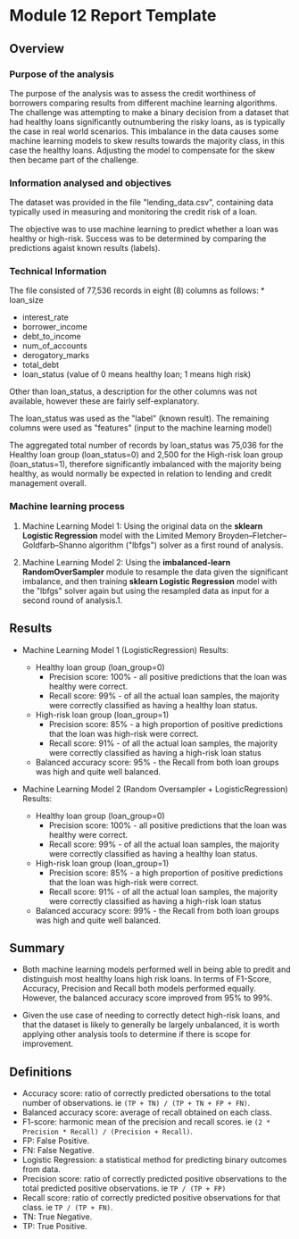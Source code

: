 # Module 12 Report Template

## Overview
### Purpose of the analysis
The purpose of the analysis was to assess the credit worthiness of borrowers comparing results from different machine learning algorithms. The challenge was attempting to make a binary decision from a dataset that had healthy loans significantly outnumbering the risky loans, as is typically the case in real world scenarios. This imbalance in the data causes some machine learning models to skew results towards the majority class, in this case the healthy loans. Adjusting the model to compensate for the skew then became part of the challenge.

### Information analysed and objectives
The dataset was provided in the file "lending_data.csv", containing data typically used in measuring and monitoring the credit risk of a loan.

The objective was to use machine learning to predict whether a loan was healthy or high-risk. Success was to be determined by comparing the predictions agaist known results (labels).

### Technical Information
The file consisted of 77,536 records in eight (8) columns as follows:
	* loan_size
  * interest_rate
  * borrower_income
  * debt_to_income
  * num_of_accounts
  * derogatory_marks
  * total_debt
  * loan_status (value of 0 means healthy loan; 1 means high risk)

Other than loan_status, a description for the other columns was not available, however these are fairly self-explanatory.

The loan_status was used as the "label" (known result). The remaining columns were used as "features" (input to the machine learning model)

The aggregated total number of records by loan_status was 75,036 for the Healthy loan group (loan_status=0) and  2,500 for the High-risk loan group  (loan_status=1), therefore significantly imbalanced with the majority being healthy, as would normally be expected in relation to lending and credit management overall.


### Machine learning process
1. Machine Learning Model 1: Using the original data on the **sklearn Logistic Regression** model with the Limited Memory Broyden–Fletcher–Goldfarb–Shanno algorithm ("lbfgs") solver as a first round of analysis. 

1. Machine Learning Model 2: Using the **imbalanced-learn RandomOverSampler** module to resample the data given the significant imbalance, and then training  **sklearn Logistic Regression** model with the "lbfgs" solver again but using the resampled data as input for a second round of analysis.1. 



## Results
* Machine Learning Model 1 (LogisticRegression) Results:
  * Healthy loan group (loan_group=0)
    * Precision score: 100% - all positive predictions that the loan was healthy were correct.
    * Recall score: 99% - of all the actual loan samples, the majority were correctly classified as having a healthy loan status.
  * High-risk loan group (loan_group=1)
    * Precision score: 85% - a high proportion of positive predictions that the loan was high-risk were correct.
    * Recall score: 91%  - of all the actual loan samples, the majority were correctly classified as having a high-risk loan status 
  * Balanced accuracy score: 95% - the Recall from both loan groups was high and quite well balanced.


* Machine Learning Model 2 (Random Oversampler + LogisticRegression) Results:
  * Healthy loan group (loan_group=0)
    * Precision score: 100% - all positive predictions that the loan was healthy were correct.
    * Recall score: 99% - of all the actual loan samples, the majority were correctly classified as having a healthy loan status.
  * High-risk loan group (loan_group=1)
    * Precision score: 85% - a high proportion of positive predictions that the loan was high-risk were correct.
    * Recall score: 91%  - of all the actual loan samples, the majority were correctly classified as having a high-risk loan status 
  * Balanced accuracy score: 99% - the Recall from both loan groups was high and quite well balanced.


## Summary
* Both machine learning models performed well in being able to predit and distinguish most healthy loans high risk loans. In terms of F1-Score, Accuracy, Precision and Recall both models performed equally. However, the balanced accuracy score improved from 95% to 99%.

* Given the use case of needing to correctly detect high-risk loans, and that the dataset is likely to generally be largely unbalanced, it is worth applying other analysis tools to determine if there is scope for improvement.

## Definitions
* Accuracy score: ratio of correctly predicted obersations to the total number of observations. ie `(TP + TN) / (TP + TN + FP + FN)`.
* Balanced accuracy score: average of recall obtained on each class.
* F1-score: harmonic mean of the precision and recall scores. ie `(2 * Precision * Recall) / (Precision + Recall)`.
* FP: False Positive.   
* FN: False Negative.   
* Logistic Regression: a statistical method for predicting binary outcomes from data.
* Precision score: ratio of correctly predicted positive observations to the total predicted positive observations. ie `TP / (TP + FP)`
* Recall score: ratio of correctly predicted positive observations for that class. ie `TP / (TP + FN)`.
* TN: True Negative.
* TP: True Positive.